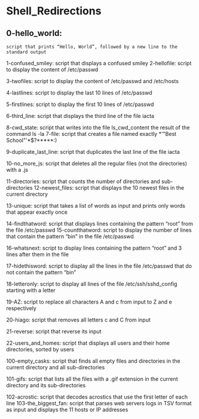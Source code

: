 # Shell_Redirections

## 0-hello_world: 
    script that prints “Hello, World”, followed by a new line to the standard output
    
1-confused_smiley: 
    script that displays a confused smiley
2-hellofile: 
    script to display the content of /etc/passwd

3-twofiles: 
    script to display the content of /etc/passwd and /etc/hosts

4-lastlines: 
    script to display the last 10 lines of /etc/passwd

5-firstlines: 
    script to display the first 10 lines of /etc/passwd

6-third_line: 
    script that displays the third line of the file iacta

8-cwd_state: 
    script that writes into the file ls_cwd_content the result of the command ls -la
7-file: 
    script that creates a file named exactly *\'"Best School"'\*$?*****:)

9-duplicate_last_line: 
    script that duplicates the last line of the file iacta

10-no_more_js: 
    script that deletes all the regular files (not the directories) with a .js

11-directories: 
    script that counts the number of directories and sub-directories
12-newest_files: 
    script that displays the 10 newest files in the current directory

13-unique: 
    script that takes a list of words as input and prints only words that appear exactly once

14-findthatword: 
    script that displays lines containing the pattern “root” from the file /etc/passwd
15-countthatword: 
    script to display the number of lines that contain the pattern “bin” in the file /etc/passwd

16-whatsnext: 
    script to display lines containing the pattern “root” and 3 lines after them in the file

17-hidethisword: 
    script to display all the lines in the file /etc/passwd that do not contain the pattern “bin”

18-letteronly: 
    script to display all lines of the file /etc/ssh/sshd_config starting with a letter

19-AZ: 
    script to replace all characters A and c from input to Z and e respectively

20-hiago: 
    script that removes all letters c and C from input

21-reverse: 
    script that reverse its input

22-users_and_homes: 
    script that displays all users and their home directories, sorted by users

100-empty_casks: 
    script that finds all empty files and directories in the current directory and all sub-directories

101-gifs: 
    script that lists all the files with a .gif extension in the current directory and its sub-directories

102-acrostic: 
    script that decodes acrostics that use the first letter of each line
103-the_biggest_fan: 
    script that parses web servers logs in TSV format as input and displays the 11 hosts or IP addresses
